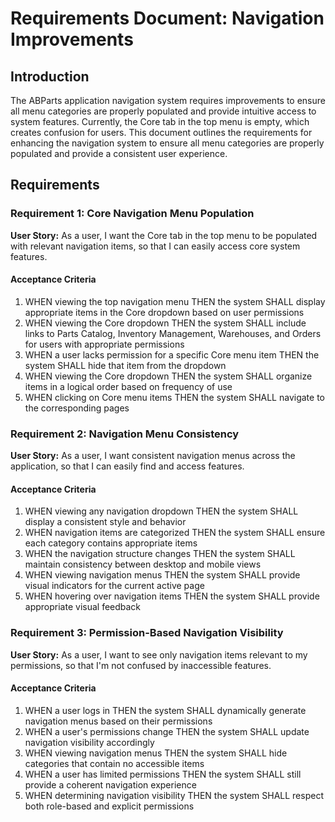 # Requirements Document: Navigation Improvements

## Introduction

The ABParts application navigation system requires improvements to ensure all menu categories are properly populated and provide intuitive access to system features. Currently, the Core tab in the top menu is empty, which creates confusion for users. This document outlines the requirements for enhancing the navigation system to ensure all menu categories are properly populated and provide a consistent user experience.

## Requirements

### Requirement 1: Core Navigation Menu Population

**User Story:** As a user, I want the Core tab in the top menu to be populated with relevant navigation items, so that I can easily access core system features.

#### Acceptance Criteria
1. WHEN viewing the top navigation menu THEN the system SHALL display appropriate items in the Core dropdown based on user permissions
2. WHEN viewing the Core dropdown THEN the system SHALL include links to Parts Catalog, Inventory Management, Warehouses, and Orders for users with appropriate permissions
3. WHEN a user lacks permission for a specific Core menu item THEN the system SHALL hide that item from the dropdown
4. WHEN viewing the Core dropdown THEN the system SHALL organize items in a logical order based on frequency of use
5. WHEN clicking on Core menu items THEN the system SHALL navigate to the corresponding pages

### Requirement 2: Navigation Menu Consistency

**User Story:** As a user, I want consistent navigation menus across the application, so that I can easily find and access features.

#### Acceptance Criteria
1. WHEN viewing any navigation dropdown THEN the system SHALL display a consistent style and behavior
2. WHEN navigation items are categorized THEN the system SHALL ensure each category contains appropriate items
3. WHEN the navigation structure changes THEN the system SHALL maintain consistency between desktop and mobile views
4. WHEN viewing navigation menus THEN the system SHALL provide visual indicators for the current active page
5. WHEN hovering over navigation items THEN the system SHALL provide appropriate visual feedback

### Requirement 3: Permission-Based Navigation Visibility

**User Story:** As a user, I want to see only navigation items relevant to my permissions, so that I'm not confused by inaccessible features.

#### Acceptance Criteria
1. WHEN a user logs in THEN the system SHALL dynamically generate navigation menus based on their permissions
2. WHEN a user's permissions change THEN the system SHALL update navigation visibility accordingly
3. WHEN viewing navigation menus THEN the system SHALL hide categories that contain no accessible items
4. WHEN a user has limited permissions THEN the system SHALL still provide a coherent navigation experience
5. WHEN determining navigation visibility THEN the system SHALL respect both role-based and explicit permissions